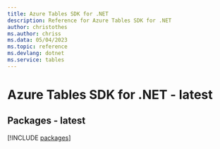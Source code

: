 ```yaml
---
title: Azure Tables SDK for .NET
description: Reference for Azure Tables SDK for .NET
author: christothes
ms.author: chriss
ms.data: 05/04/2023
ms.topic: reference
ms.devlang: dotnet
ms.service: tables
---
```

# Azure Tables SDK for .NET - latest
## Packages - latest
[!INCLUDE [packages](tables-index.md)]